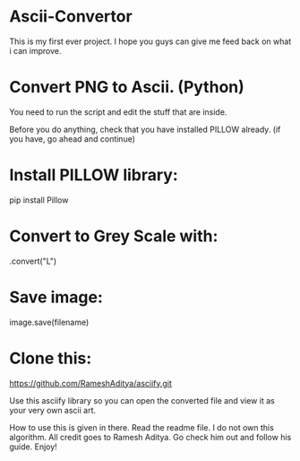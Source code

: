 # Ascii-Convertor
This is my first ever project. I hope you guys can give me feed back on what i can improve.

# Convert PNG to Ascii. (Python)

You need to run the script and edit the stuff that are inside. 

Before you do anything, check that you have installed PILLOW already.
(if you have, go ahead and continue)

# Install PILLOW library:
pip install Pillow

# Convert to Grey Scale with: 

.convert("L")

# Save image:
image.save(filename)

# Clone this:
https://github.com/RameshAditya/asciify.git

Use this asciify library so you can open the converted file and view it as your very own ascii art.

How to use this is given in there. Read the readme file. I do not own this algorithm. All credit goes to Ramesh Aditya. Go check him out and follow his guide. Enjoy!
